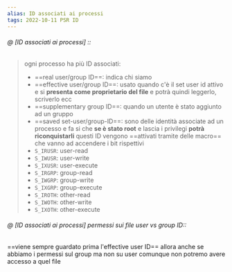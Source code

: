 ```yaml
---
alias: ID associati ai processi
tags: 2022-10-11 PSR ID
---
```


###### @ [ID associati ai processi] ::
> ogni processo ha più ID associati:
> - ==real user/group ID==: indica chi siamo
> - ==effective user/group ID==: usato quando c'è il set user id attivo e si **presenta come proprietario del file** e potrà quindi leggerlo, scriverlo ecc
> - ==supplementary group ID==: quando un utente è stato aggiunto ad un gruppo
> - ==saved set-user/group-ID==: sono delle identità associate ad un processo e fa si che **se è stato root** e lascia i privilegi **potrà riconquistarli**
> questi ID vengono ==attivati tramite delle macro== che vanno ad accendere i bit rispettivi
> - `S_IRUSR`: user-read
> - `S_IWUSR`: user-write
> - `S_IXUSR`: user-execute
> - `S_IRGRP`: group-read
> - `S_IWGRP`: group-write
> - `S_IXGRP`: group-execute
> - `S_IROTH`: other-read
> - `S_IWOTH`: other-write
> - `S_IXOTH`: other-execute
<!--ID: 1672063426243-->


###### @ [ID associati ai processi] permessi sui file user vs group ID::
==viene sempre guardato prima l'effective user ID== allora anche se abbiamo i permessi sul group ma non su user comunque non potremo avere accesso a quel file
<!--ID: 1672064011304-->
